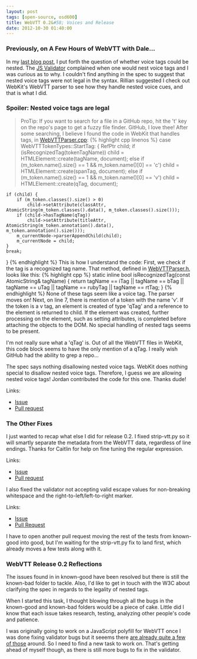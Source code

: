 ```yaml
---
layout: post
tags: [open-source, osd600]
title: WebVTT 0.2&#58; Voices and Release
date: 2012-10-30 01:40:00
---
```


### Previously, on A Few Hours of WebVTT with Dale...
In my [last blog
post](http://daleio.dev/2012/10/26/webvtt-02-bug-hunting-part-one.html),
I put forth the question of whether voice tags could be nested. The [JS Validator](http://quuz.org/webvtt/) complained when one would nest voice
tags and I was curious as to why. I couldn't find anything in the spec
to suggest that nested voice tags were not legal in the syntax. Rillian
suggested I check out WebKit's WebVTT parser to see how they handle
nested voice cues, and that is what I did.

### Spoiler: Nested voice tags are legal
> ProTip: If you want to search for a file in a GitHub repo, hit the 't' key on the repo's page to get a fuzzy file finder. GitHub, I love thee!
After some searching, I believe I found the code in WebKit that handles
tags, in
[WebVTTParser.cpp](https://github.com/WebKit/webkit/blob/0eb84c77e494b6c69033d4df2c8fdb87d6239546/Source/WebCore/html/track/WebVTTParser.cpp#L357-375):
{% highlight cpp linenos %}
case WebVTTTokenTypes::StartTag: {
    RefPtr<HTMLElement> child;
    if (isRecognizedTag(tokenTagName))
        child = HTMLElement::create(tagName, document);
    else if (m_token.name().size() == 1 && m_token.name()[0] == 'c')
        child = HTMLElement::create(spanTag, document);
    else if (m_token.name().size() == 1 && m_token.name()[0] == 'v')
        child = HTMLElement::create(qTag, document);

    if (child) {
        if (m_token.classes().size() > 0)
            child->setAttribute(classAttr, AtomicString(m_token.classes().data(), m_token.classes().size()));
        if (child->hasTagName(qTag))
            child->setAttribute(titleAttr, AtomicString(m_token.annotation().data(), m_token.annotation().size()));
        m_currentNode->parserAppendChild(child);
        m_currentNode = child;
    }
    break;
}
{% endhighlight %}
This is how I understand the code: First, we check if the tag is a
recognized tag name. That method, defined in
[WebVTTParser.h](https://github.com/WebKit/webkit/blob/0eb84c77e494b6c69033d4df2c8fdb87d6239546/Source/WebCore/html/track/WebVTTParser.h#L68-75), looks like this:
{% highlight cpp %}
static inline bool isRecognizedTag(const AtomicString& tagName)
{
    return tagName == iTag
        || tagName == bTag
        || tagName == uTag
        || tagName == rubyTag
        || tagName == rtTag;
}
{% endhighlight %}
None of these tags seem like a voice tag. The parser moves on! Next, on line 7, there is mention of a token with the name 'v'.
If the token is a v tag, an element is created of type 'qTag' and a
reference to the element is returned to child. If the element was created,
further processing on the element, such as setting attributes, is
completed before attaching the objects to the DOM. No special handling
of nested tags seems to be present.

I'm not really sure what a 'qTag' is. Out of all the WebVTT files in
WebKit, this code block seems to have the only mention of a qTag. I
really wish GitHub had the ability to grep a repo...

The spec says nothing disallowing nested voice tags. WebKit does nothing
special to disallow nested voice tags. Therefore, I guess we are
allowing nested voice tags! Jordan contributed the code for this one.
Thanks dude!

Links:
* [Issue](https://github.com/obsoke/node-webvtt/issues/4)
* [Pull request](https://github.com/obsoke/node-webvtt/pull/7)

### The Other Fixes
I just wanted to recap what else I did for release 0.2.
I fixed strip-vtt.py so it will smartly separate the metadata from the
WebVTT data, regardless of line endings. Thanks for Caitlin for help on
fine tuning the regular expression.

Links:
* [Issue](https://github.com/obsoke/webvtt/issues/2)
* [Pull request](https://github.com/humphd/webvtt/pull/36)

I also fixed the validator not accepting valid escape values for
non-breaking whitespace and the right-to-left/left-to-right marker.

Links:
* [Issue](https://github.com/obsoke/node-webvtt/issues/5)
* [Pull Request](https://github.com/humphd/node-webvtt/pull/1)

I have to open another pull request moving the rest of the tests from
known-good into good, but I'm waiting for the strip-vtt.py fix to land
first, which already moves a few tests along with it.

### WebVTT Release 0.2 Reflections
The issues found in in known-good have been resolved but there is still
the known-bad folder to tackle. Also, I'd like to get in touch with the
W3C about clarifying the spec in regards to the legality of nested tags.

When I started this task, I thought blowing through all the bugs in the
known-good and known-bad folders would be a piece of cake. Little did I
know that each issue takes research, testing, analyzing other people's
code and patience.

I was originally going to work on a JavaScript polyfill for WebVTT once
I was done fixing validator bugs but it seeems there [are already quite
a few of
those](http://www.w3.org/community/texttracks/wiki/Main_Page#WebVTT.2FSRT_polyfills)
around. So I need to find a new task to work on. That's getting ahead of
myself though, as there is still more bugs to fix in the validator.
